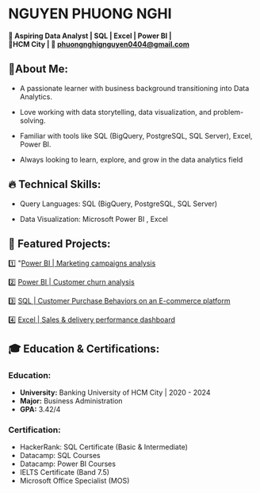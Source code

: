# NGUYEN PHUONG NGHI
**🎯 Aspiring Data Analyst | SQL | Excel | Power BI |**
<br>**📍HCM City | 📧 phuongnghignguyen0404@gmail.com**
## 🚀About Me:
- A passionate learner with business background transitioning into Data Analytics.

- Love working with data storytelling, data visualization, and problem-solving.

- Familiar with tools like SQL (BigQuery, PostgreSQL, SQL Server), Excel, Power BI.

- Always looking to learn, explore, and grow in the data analytics field
  
## 🔥 Technical Skills:
- Query Languages: SQL (BigQuery, PostgreSQL, SQL Server)
  
- Data Visualization: Microsoft Power BI , Excel 

## 📂 Featured Projects:

:one: "[Power BI | Marketing campaigns analysis](https://github.com/NguyenPhuongNghi/Marketing-Analysis)
  
:two: [Power BI | Customer churn analysis](https://github.com/NguyenPhuongNghi/Customer-Churn-Analysis)

:three: [SQL | Customer Purchase Behaviors on an E-commerce platform](https://github.com/NguyenPhuongNghi/Customer-Purchase-Behaviors-on-an-E-commerce-platform)
  
:four: [Excel | Sales & delivery performance dashboard](https://github.com/NguyenPhuongNghi/Sales-delivery-performance-analysis)

## 🎓 Education & Certifications:
### Education:
- **University:** Banking University of HCM City | 2020 - 2024
- **Major:** Business Administration
- **GPA:** 3.42/4
### Certification:
- HackerRank: SQL Certificate (Basic & Intermediate)
- Datacamp: SQL Courses
- Datacamp: Power BI Courses
- IELTS Certificate (Band 7.5)
- Microsoft Office Specialist (MOS)
